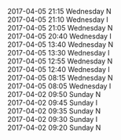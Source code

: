 2017-04-05 21:15 Wednesday  N  
2017-04-05 21:10 Wednesday  I  
2017-04-05 21:05 Wednesday  N  
2017-04-05 20:40 Wednesday  I  
2017-04-05 13:40 Wednesday  N  
2017-04-05 13:30 Wednesday  I  
2017-04-05 12:55 Wednesday  N  
2017-04-05 12:40 Wednesday  I  
2017-04-05 08:15 Wednesday  N  
2017-04-05 08:05 Wednesday  I  
2017-04-02 09:50 Sunday  N  
2017-04-02 09:45 Sunday  I  
2017-04-02 09:35 Sunday  N  
2017-04-02 09:30 Sunday  I  
2017-04-02 09:20 Sunday  N  
